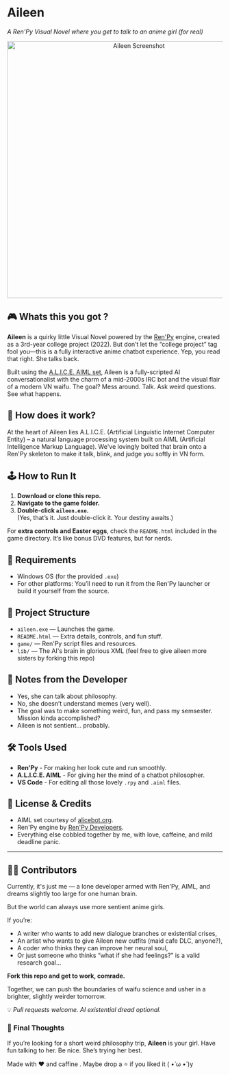 # Aileen  
*A Ren'Py Visual Novel where you get to talk to an anime girl (for real)*

<p align="center">
  <img src="https://github.com/user-attachments/assets/9445161b-6c09-4113-8e1c-63baed068ca0" alt="Aileen Screenshot" width="600"/>
</p>

## 🎮 Whats this you got ?

**Aileen** is a quirky little Visual Novel powered by the [Ren'Py](https://www.renpy.org/) engine, created as a 3rd-year college project (2022). But don’t let the “college project” tag fool you—this is a fully interactive anime chatbot experience. Yep, you read that right. She talks back.  

Built using the [A.L.I.C.E. AIML set](http://www.alicebot.org/aiml.html), Aileen is a fully-scripted AI conversationalist with the charm of a mid-2000s IRC bot and the visual flair of a modern VN waifu. The goal? Mess around. Talk. Ask weird questions. See what happens.

## 🧠 How does it work?

At the heart of Aileen lies A.L.I.C.E. (Artificial Linguistic Internet Computer Entity) – a natural language processing system built on AIML (Artificial Intelligence Markup Language). We've lovingly bolted that brain onto a Ren'Py skeleton to make it talk, blink, and judge you softly in VN form.

## 🕹️ How to Run It

1. **Download or clone this repo.**  
2. **Navigate to the game folder.**
3. **Double-click `aileen.exe`.**  
   (Yes, that’s it. Just double-click it. Your destiny awaits.)

For **extra controls and Easter eggs**, check the `README.html` included in the game directory. It’s like bonus DVD features, but for nerds.

## 💾 Requirements

- Windows OS (for the provided `.exe`)
- For other platforms: You’ll need to run it from the Ren'Py launcher or build it yourself from the source.

## 📁 Project Structure

- `aileen.exe` — Launches the game.
- `README.html` — Extra details, controls, and fun stuff.
- `game/` — Ren'Py script files and resources.
- `lib/` — The AI's brain in glorious XML (feel free to give aileen more sisters by forking this repo)

## 👾 Notes from the Developer

- Yes, she can talk about philosophy.
- No, she doesn’t understand memes (very well).
- The goal was to make something weird, fun, and pass my semsester. Mission kinda accomplished?
- Aileen is not sentient... probably.

## 🛠️ Tools Used

- **Ren'Py** - For making her look cute and run smoothly.
- **A.L.I.C.E. AIML** - For giving her the mind of a chatbot philosopher.
- **VS Code** - For editing all those lovely `.rpy` and `.aiml` files.

## 📜 License & Credits

- AIML set courtesy of [alicebot.org](http://www.alicebot.org).
- Ren'Py engine by [Ren'Py Developers](https://www.renpy.org/).
- Everything else cobbled together by me, with love, caffeine, and mild deadline panic.

---
## 👩‍💻 Contributors

Currently, it's just me — a lone developer armed with Ren'Py, AIML, and dreams slightly too large for one human brain.

But the world can always use more sentient anime girls.

If you’re:

- A writer who wants to add new dialogue branches or existential crises,
- An artist who wants to give Aileen new outfits (maid cafe DLC, anyone?),
- A coder who thinks they can improve her neural soul,
- Or just someone who thinks “what if she had feelings?” is a valid research goal...

**Fork this repo and get to work, comrade.**

Together, we can push the boundaries of waifu science and usher in a brighter, slightly weirder tomorrow.  

💡 *Pull requests welcome. AI existential dread optional.*

### 💬 Final Thoughts

If you’re looking for a short weird philosophy trip, **Aileen** is your girl. 
Have fun talking to her. Be nice. She’s trying her best.

Made with ❤️ and caffine . Maybe drop a ⭐ if you liked it ( •̀ ω •́ )y 

